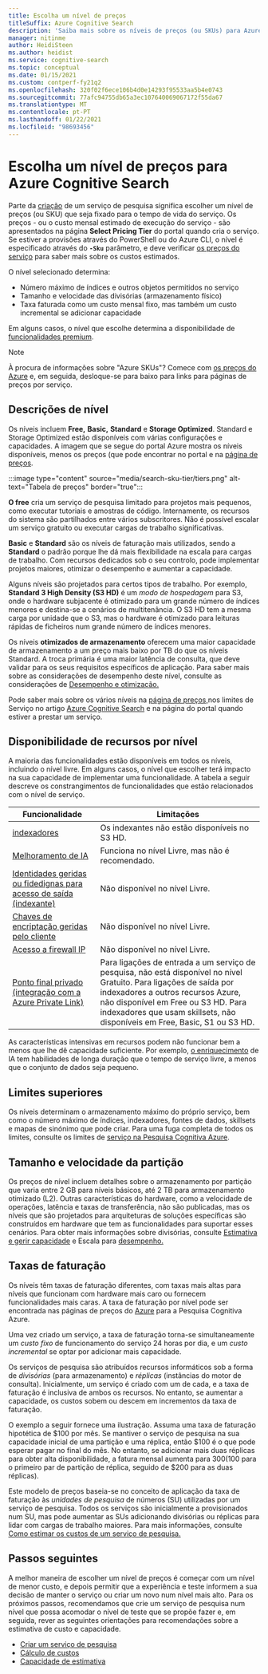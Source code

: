 ```yaml
---
title: Escolha um nível de preços
titleSuffix: Azure Cognitive Search
description: 'Saiba mais sobre os níveis de preços (ou SKUs) para Azure Cognitive Search. Um serviço de pesquisa pode ser a provisionado nestes níveis: Gratuito, Básico e Standard. A standard está disponível em várias configurações de recursos e níveis de capacidade.'
manager: nitinme
author: HeidiSteen
ms.author: heidist
ms.service: cognitive-search
ms.topic: conceptual
ms.date: 01/15/2021
ms.custom: contperf-fy21q2
ms.openlocfilehash: 320f02f6ece106b4d0e14293f95533aa5b4e0743
ms.sourcegitcommit: 77afc94755db65a3ec107640069067172f55da67
ms.translationtype: MT
ms.contentlocale: pt-PT
ms.lasthandoff: 01/22/2021
ms.locfileid: "98693456"
---
```

# <a name="choose-a-pricing-tier-for-azure-cognitive-search"></a>Escolha um nível de preços para Azure Cognitive Search

Parte da [criação](search-create-service-portal.md) de um serviço de pesquisa significa escolher um nível de preços (ou SKU) que seja fixado para o tempo de vida do serviço. Os preços - ou o custo mensal estimado de execução do serviço - são apresentados na página **Select Pricing Tier** do portal quando cria o serviço. Se estiver a provisões através do PowerShell ou do Azure CLI, o nível é especificado através do **`-Sku`** parâmetro, e deve verificar [os preços do serviço](https://azure.microsoft.com/pricing/details/search/) para saber mais sobre os custos estimados.

O nível selecionado determina:

+ Número máximo de índices e outros objetos permitidos no serviço
+ Tamanho e velocidade das divisórias (armazenamento físico)
+ Taxa faturada como um custo mensal fixo, mas também um custo incremental se adicionar capacidade

Em alguns casos, o nível que escolhe determina a disponibilidade de [funcionalidades premium](#premium-features).

> [!NOTE]
> À procura de informações sobre "Azure SKUs"? Comece com [os preços do Azure](https://azure.microsoft.com/pricing/) e, em seguida, desloque-se para baixo para links para páginas de preços por serviço.

## <a name="tier-descriptions"></a>Descrições de nível

Os níveis incluem **Free,** **Basic,** **Standard** e **Storage Optimized**. Standard e Storage Optimized estão disponíveis com várias configurações e capacidades. A imagem que se segue do portal Azure mostra os níveis disponíveis, menos os preços (que pode encontrar no portal e na [página de preços](https://azure.microsoft.com/pricing/details/search/). 

:::image type="content" source="media/search-sku-tier/tiers.png" alt-text="Tabela de preços" border="true":::

**O free** cria um serviço de pesquisa limitado para projetos mais pequenos, como executar tutoriais e amostras de código. Internamente, os recursos do sistema são partilhados entre vários subscritores. Não é possível escalar um serviço gratuito ou executar cargas de trabalho significativas.

**Basic** e **Standard** são os níveis de faturação mais utilizados, sendo a **Standard** o padrão porque lhe dá mais flexibilidade na escala para cargas de trabalho. Com recursos dedicados sob o seu controlo, pode implementar projetos maiores, otimizar o desempenho e aumentar a capacidade.

Alguns níveis são projetados para certos tipos de trabalho. Por exemplo, **Standard 3 High Density (S3 HD)** é um *modo de hospedagem* para S3, onde o hardware subjacente é otimizado para um grande número de índices menores e destina-se a cenários de multitenância. O S3 HD tem a mesma carga por unidade que o S3, mas o hardware é otimizado para leituras rápidas de ficheiros num grande número de índices menores.

Os níveis **otimizados de armazenamento** oferecem uma maior capacidade de armazenamento a um preço mais baixo por TB do que os níveis Standard. A troca primária é uma maior latência de consulta, que deve validar para os seus requisitos específicos de aplicação. Para saber mais sobre as considerações de desempenho deste nível, consulte as considerações de [Desempenho e otimização.](search-performance-optimization.md)

Pode saber mais sobre os vários níveis na [página de preços,](https://azure.microsoft.com/pricing/details/search/)nos limites de Serviço no artigo [Azure Cognitive Search](search-limits-quotas-capacity.md) e na página do portal quando estiver a prestar um serviço.

<a name="premium-features"></a>

## <a name="feature-availability-by-tier"></a>Disponibilidade de recursos por nível

A maioria das funcionalidades estão disponíveis em todos os níveis, incluindo o nível livre. Em alguns casos, o nível que escolher terá impacto na sua capacidade de implementar uma funcionalidade. A tabela a seguir descreve os constrangimentos de funcionalidades que estão relacionados com o nível de serviço.

| Funcionalidade | Limitações |
|---------|-------------|
| [indexadores](search-indexer-overview.md) | Os indexantes não estão disponíveis no S3 HD.  |
| [Melhoramento de IA](search-security-manage-encryption-keys.md) | Funciona no nível Livre, mas não é recomendado. |
| [Identidades geridas ou fidedignas para acesso de saída (indexante)](search-howto-managed-identities-data-sources.md) | Não disponível no nível Livre.|
| [Chaves de encriptação geridas pelo cliente](search-security-manage-encryption-keys.md) | Não disponível no nível Livre. |
| [Acesso a firewall IP](service-configure-firewall.md) | Não disponível no nível Livre. |
| [Ponto final privado (integração com a Azure Private Link)](service-create-private-endpoint.md) | Para ligações de entrada a um serviço de pesquisa, não está disponível no nível Gratuito. Para ligações de saída por indexadores a outros recursos Azure, não disponível em Free ou S3 HD. Para indexadores que usam skillsets, não disponíveis em Free, Basic, S1 ou S3 HD.|

As características intensivas em recursos podem não funcionar bem a menos que lhe dê capacidade suficiente. Por exemplo, [o enriquecimento](cognitive-search-concept-intro.md) de IA tem habilidades de longa duração que o tempo de serviço livre, a menos que o conjunto de dados seja pequeno.

## <a name="upper-limits"></a>Limites superiores

Os níveis determinam o armazenamento máximo do próprio serviço, bem como o número máximo de índices, indexadores, fontes de dados, skillsets e mapas de sinónimo que pode criar. Para uma fuga completa de todos os limites, consulte os limites de [serviço na Pesquisa Cognitiva Azure](search-limits-quotas-capacity.md). 

## <a name="partition-size-and-speed"></a>Tamanho e velocidade da partição

Os preços de nível incluem detalhes sobre o armazenamento por partição que varia entre 2 GB para níveis básicos, até 2 TB para armazenamento otimizado (L2). Outras características do hardware, como a velocidade de operações, latência e taxas de transferência, não são publicadas, mas os níveis que são projetados para arquiteturas de soluções específicas são construídos em hardware que tem as funcionalidades para suportar esses cenários. Para obter mais informações sobre divisórias, consulte [Estimativa e gerir capacidade](search-capacity-planning.md) e Escala para [desempenho.](search-performance-optimization.md)

## <a name="billing-rates"></a>Taxas de faturação

Os níveis têm taxas de faturação diferentes, com taxas mais altas para níveis que funcionam com hardware mais caro ou fornecem funcionalidades mais caras. A taxa de faturação por nível pode ser encontrada nas páginas de preços do [Azure](https://azure.microsoft.com/pricing/details/search/) para a Pesquisa Cognitiva Azure.

Uma vez criado um serviço, a taxa de faturação torna-se simultaneamente um *custo fixo* de funcionamento do serviço 24 horas por dia, e um *custo incremental* se optar por adicionar mais capacidade.

Os serviços de pesquisa são atribuídos recursos informáticos sob a forma de *divisórias* (para armazenamento) e *réplicas* (instâncias do motor de consulta). Inicialmente, um serviço é criado com um de cada, e a taxa de faturação é inclusiva de ambos os recursos. No entanto, se aumentar a capacidade, os custos sobem ou descem em incrementos da taxa de faturação.

O exemplo a seguir fornece uma ilustração. Assuma uma taxa de faturação hipotética de $100 por mês. Se mantiver o serviço de pesquisa na sua capacidade inicial de uma partição e uma réplica, então $100 é o que pode esperar pagar no final do mês. No entanto, se adicionar mais duas réplicas para obter alta disponibilidade, a fatura mensal aumenta para $300 ($100 para o primeiro par de partição de réplica, seguido de $200 para as duas réplicas).

Este modelo de preços baseia-se no conceito de aplicação da taxa de faturação às *unidades de pesquisa* de números (SU) utilizadas por um serviço de pesquisa. Todos os serviços são inicialmente a provisionados num SU, mas pode aumentar as SUs adicionando divisórias ou réplicas para lidar com cargas de trabalho maiores. Para mais informações, consulte [Como estimar os custos de um serviço de pesquisa.](search-sku-manage-costs.md)

## <a name="next-steps"></a>Passos seguintes

A melhor maneira de escolher um nível de preços é começar com um nível de menor custo, e depois permitir que a experiência e teste informem a sua decisão de manter o serviço ou criar um novo num nível mais alto. Para os próximos passos, recomendamos que crie um serviço de pesquisa num nível que possa acomodar o nível de teste que se propõe fazer e, em seguida, rever as seguintes orientações para recomendações sobre a estimativa de custo e capacidade.

+ [Criar um serviço de pesquisa](search-create-service-portal.md)
+ [Cálculo de custos](search-sku-manage-costs.md)
+ [Capacidade de estimativa](search-sku-manage-costs.md)